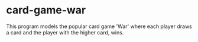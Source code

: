 # card-game-war
This program models the popular card game 'War' where each player draws a card and the player with the higher card, wins.
